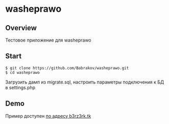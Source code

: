 # washeprawo

## Overview

Тестовое приложение для washeprawo

## Start

```
$ git clone https://github.com/Babrakov/washeprawo.git
$ cd washeprawo
```
Загрузить дамп из migrate.sql, настроить параметры подключения к БД в settings.php

## Demo

Пример доступен [по адресу b3rz3rk.tk](http://b3rz3rk.tk/)